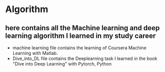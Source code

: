 # Algorithm
 
## here contains all the Machine learning and deep learning algorithm I learned in my study career

* machine learning file contains the learning of Coursera Machine Learning with Matlab.
* Dive_into_DL file contains the Deeplearning task I learned in the book "Dive into Deep Learning" with Pytorch, Python
